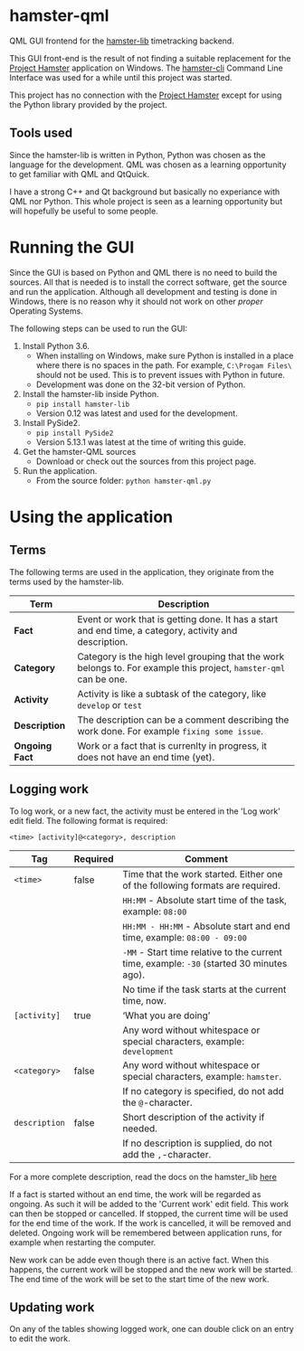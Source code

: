 # hamster-qml
QML GUI frontend for the [hamster-lib](https://github.com/projecthamster/hamster-lib) timetracking backend.

This GUI front-end is the result of not finding a suitable replacement for the [Project Hamster](https://projecthamster.wordpress.com/about/) application on Windows.
The [hamster-cli](https://github.com/projecthamster/hamster-cli) Command Line Interface was used for a while until this project was started.

This project has no connection with the [Project Hamster](https://github.com/projecthamster) except for using the Python library provided by the project.

Tools used
----------
Since the hamster-lib is written in Python, Python was chosen as the language for the development.
QML was chosen as a learning opportunity to get familiar with QML and QtQuick.

I have a strong C++ and Qt background but basically no experiance with QML nor Python.
This whole project is seen as a learning opportunity but will hopefully be useful to some people.

Running the GUI
===============
Since the GUI is based on Python and QML there is no need to build the sources. All that is needed is to install the correct software, get the source and run the application.
Although all development and testing is done in Windows, there is no reason why it should not work on other *proper* Operating Systems.

The following steps can be used to run the GUI:

1. Install Python 3.6.
    * When installing on Windows, make sure Python is installed in a place where there is no spaces in the path.
      For example, `C:\Progam Files\` should not be used. This is to prevent issues with Python in future.
    * Development was done on the 32-bit version of Python.
1. Install the hamster-lib inside Python.
    * `pip install hamster-lib`
    * Version 0.12 was latest and used for the development.
1. Install PySide2.
    * `pip install PySide2`
    * Version 5.13.1 was latest at the time of writing this guide.
1. Get the hamster-QML sources
    * Download or check out the sources from this project page.
1. Run the application.
    * From the source folder: `python hamster-qml.py`

Using the application
=====================

Terms
-----
The following terms are used in the application, they originate from the terms used by the hamster-lib.

| Term             | Description |
|------------------|-------------|
| **Fact**         | Event or work that is getting done. It has a start and end time, a category, activity and description. |
| **Category**     | Category is the high level grouping that the work belongs to. For example this project, `hamster-qml` can be one. |
| **Activity**     | Activity is like a subtask of the category, like `develop` or `test` |
| **Description**  | The description can be a comment describing the work done. For example `fixing some issue`. |
| **Ongoing Fact** | Work or a fact that is currenlty in progress, it does not have an end time (yet). |

Logging work
------------
To log work, or a new fact, the activity must be entered in the 'Log work' edit field. The following format is required:

```<time> [activity]@<category>, description```

| Tag           | Required | Comment |
|---------------|----------|---------|
| `<time>`      | false    | Time that the work started. Either one of the following formats are required.
|               |          | `HH:MM` - Absolute start time of the task, example: `08:00`
|               |          | `HH:MM - HH:MM` - Absolute start and end time, example: `08:00 - 09:00`
|               |          | `-MM` - Start time relative to the current time, example: `-30` (started 30 minutes ago).
|               |          | No time if the task starts at the current time, now.
| `[activity]`  | true     | ‘What you are doing’
|               |          | Any word without whitespace or special characters, example: `development`
| `<category>`  | false    | Any word without whitespace or special characters, example: `hamster`.
|               |          | If no category is specified, do not add the `@`-character.
| `description` | false    | Short description of the activity if needed.
|               |          | If no description is supplied, do not add the `,`-character.

For a more complete description, read the docs on the hamster_lib [here](http://hamster-lib.docs.projecthamster.org/en/latest/usage.html#basic-terminology)

If a fact is started without an end time, the work will be regarded as ongoing.
As such it will be added to the 'Current work' edit field. This work can then be stopped or cancelled.
If stopped, the current time will be used for the end time of the work. If the work is cancelled, it will be removed and deleted.
Ongoing work will be remembered between application runs, for example when restarting the computer.

New work can be adde even though there is an active fact. When this happens, the current work will be stopped and the new work will be started.
The end time of the work will be set to the start time of the new work.

Updating work
-------------
On any of the tables showing logged work, one can double click on an entry to edit the work.
